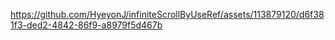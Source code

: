 https://github.com/HyeyonJ/infiniteScrollByUseRef/assets/113879120/d6f381f3-ded2-4842-86f9-a8979f5d467b


